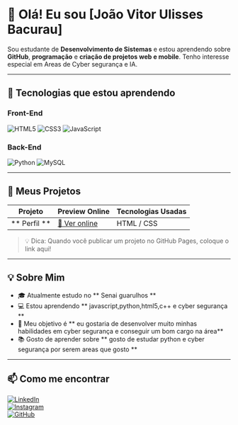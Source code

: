# 👋 Olá! Eu sou [João Vitor Ulisses Bacurau]

Sou estudante de **Desenvolvimento de Sistemas** e estou aprendendo sobre **GitHub**, **programação** e **criação de projetos web e mobile**. Tenho interesse especial em Areas de Cyber segurança e IA.

---

## 🎯 Tecnologias que estou aprendendo

### Front-End
![HTML5](https://img.shields.io/badge/-HTML5-E34F26?style=flat-square&logo=html5&logoColor=white)
![CSS3](https://img.shields.io/badge/-CSS3-1572B6?style=flat-square&logo=css3)
![JavaScript](https://img.shields.io/badge/-JavaScript-F7DF1E?style=flat-square&logo=javascript&logoColor=black)

### Back-End
![Python](https://img.shields.io/badge/-Python-3776AB?style=flat-square&logo=python&logoColor=white)
![MySQL](https://img.shields.io/badge/-MySQL-4479A1?style=flat-square&logo=mysql&logoColor=white)


---

## 🚀 Meus Projetos

| Projeto               | Preview Online                        | Tecnologias Usadas        |
|-----------------------|-------------------------------------|-----------------------------|
| ** Perfil ** | [🔗 Ver online]( https://joaovitor-dev1.github.io/atividade-perfil-em-html/) | HTML / CSS     |


> 💡 Dica: Quando você publicar um projeto no GitHub Pages, coloque o link aqui!

---

## 💡 Sobre Mim

- 🎓 Atualmente estudo no ** Senai guarulhos  **
- 💻 Estou aprendendo ** javascript,python,html5,c++ e cyber segurança **
- 🎯 Meu objetivo é ** eu gostaria de desenvolver muito minhas habilidades em cyber segurança e conseguir um bom cargo na área**
- 📚 Gosto de aprender sobre ** gosto de estudar python e cyber segurança por serem areas que gosto **
---

## 📫 Como me encontrar

[![LinkedIn](https://img.shields.io/badge/-LinkedIn-blue?style=flat-square&logo=linkedin&logoColor=white)](https://linkedin.com/in/seuusuario)  
[![Instagram](https://img.shields.io/badge/-Instagram-E4405F?style=flat-square&logo=instagram&logoColor=white)](https://instagram.com/joao_v1t0r)  
[![GitHub](https://img.shields.io/badge/-GitHub-181717?style=flat-square&logo=github&logoColor=white)](https://github.com/seuusuario)

